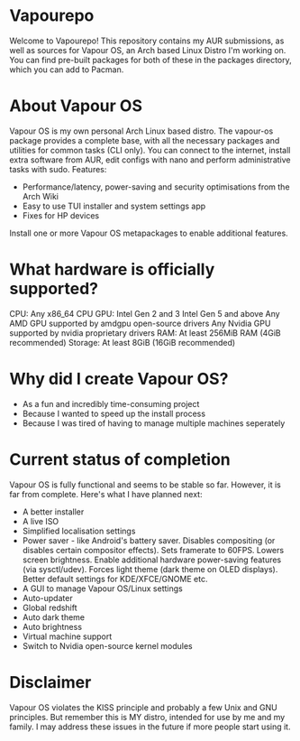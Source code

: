 # Vapourepo
Welcome to Vapourepo! This repository contains my AUR submissions, as well as sources for Vapour OS, an Arch based Linux Distro I'm working on. You can find pre-built packages for both of these in the packages directory, which you can add to Pacman.

# About Vapour OS
Vapour OS is my own personal Arch Linux based distro. The vapour-os package provides a complete base, with all the necessary packages and utilities for common tasks (CLI only). You can connect to the internet, install extra software from AUR, edit configs with nano and perform administrative tasks with sudo.
Features:
 - Performance/latency, power-saving and security optimisations from the Arch Wiki
 - Easy to use TUI installer and system settings app
 - Fixes for HP devices

Install one or more Vapour OS metapackages to enable additional features.

# What hardware is officially supported?
CPU: Any x86_64 CPU
GPU: Intel Gen 2 and 3
     Intel Gen 5 and above
     Any AMD GPU supported by amdgpu open-source drivers
     Any Nvidia GPU supported by nvidia proprietary drivers
RAM: At least 256MiB RAM (4GiB recommended)
Storage: At least 8GiB (16GiB recommended)

# Why did I create Vapour OS?
 - As a fun and incredibly time-consuming project
 - Because I wanted to speed up the install process
 - Because I was tired of having to manage multiple machines seperately

# Current status of completion
Vapour OS is fully functional and seems to be stable so far. However, it is far from complete. Here's what I have planned next:
 - A better installer
 - A live ISO
 - Simplified localisation settings
 - Power saver - like Android's battery saver. Disables compositing (or disables certain compositor effects). Sets framerate to 60FPS. Lowers screen brightness. Enable additional hardware power-saving features (via sysctl/udev). Forces light theme (dark theme on OLED displays). Better default settings for KDE/XFCE/GNOME etc.
 - A GUI to manage Vapour OS/Linux settings
 - Auto-updater
 - Global redshift
 - Auto dark theme
 - Auto brightness
 - Virtual machine support
 - Switch to Nvidia open-source kernel modules

# Disclaimer
Vapour OS violates the KISS principle and probably a few Unix and GNU principles. But remember this is MY distro, intended for use by me and my family. I may address these issues in the future if more people start using it.

